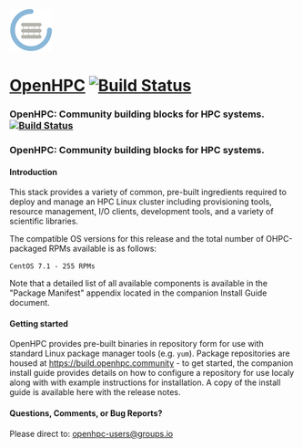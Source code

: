 ![logo](docs/recipes/install/common/figures/ohpc_logo_blue.png) 
# [OpenHPC](http://openhpc.community) [![Build Status](http://build.openhpc.community:8080/badge/badge-1.0-CentOS_7.1.png)](https://build.openhpc.community/project/show/OpenHPC:1.0:Factory)


### OpenHPC: Community building blocks for HPC systems. [![Build Status](http://build.openhpc.community:8080/badge/badge-1.0-CentOS_7.1.png)](https://build.openhpc.community/project/show/OpenHPC:1.0:Factory)

### OpenHPC: Community building blocks for HPC systems.

#### Introduction

This stack provides a variety of common, pre-built ingredients
required to deploy and manage an HPC Linux cluster including
provisioning tools, resource management, I/O clients, development
tools, and a variety of scientific libraries.

The compatible OS versions for this release and the total number of
OHPC-packaged RPMs available is as follows:

	CentOS 7.1 - 255 RPMs

Note that a detailed list of all available components is available in
the "Package Manifest" appendix located in the companion Install
Guide document. 

#### Getting started

OpenHPC provides pre-built binaries in repository form for use with
standard Linux package manager tools (e.g. ```yum```). Package
repositories are housed at https://build.openhpc.community - to get
started, the companion install guide provides details on how to
configure a repository for use localy along with with example
instructions for installation.  A copy of the install guide is
available here with the release notes.

#### Questions, Comments, or Bug Reports?

Please direct to: openhpc-users@groups.io
